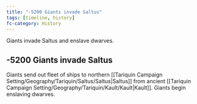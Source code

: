 ```yaml
---
title: "-5200 Giants invade Saltus"
tags: [timeline, history]
fc-category: History
---
```

<span class='ob-timelines'
	data-date='-5200-00-00-00'
	data-title='Giants invade Saltus'
	data-class='orange'>
	Giants invade Saltus and enslave dwarves.</span>
## -5200 Giants invade Saltus
Giants send out fleet of ships to northern [[Tariquin Campaign Setting/Geography/Tariquin/Saltus/Saltus|Saltus]] from ancient [[Tariquin Campaign Setting/Geography/Tariquin/Kault/Kault|Kault]].
Giants begin enslaving dwarves.

